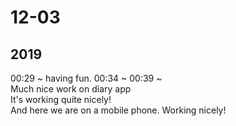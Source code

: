 <h1>12-03</h1>

<h2>2019</h2><div>00:29 ~ having fun. 00:34 ~ 00:39 ~&nbsp;</div><div>Much nice work on diary app</div><div>It's working quite nicely!</div><div>And here we are on a mobile phone. Working nicely!</div>